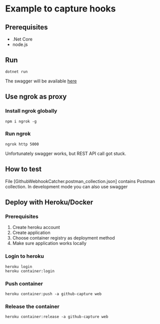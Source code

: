 # Example to capture hooks

## Prerequisites

- .Net Core
- node.js

## Run

```
dotnet run
```

The swagger will be available [here](http://localhost:5000/swagger)

## Use ngrok as proxy

### Install ngrok globally

```
npm i ngrok -g
```

### Run ngrok

```
ngrok http 5000
```

Unfortunately swagger works, but REST API call got stuck.

## How to test

File [GithubWebhookCatcher.postman_collection.json] contains Postman collection.
In development mode you can also use swagger

## Deploy with Heroku/Docker

### Prerequisites

1. Create heroku account
2. Create application
3. Choose container registry as deployment method
4. Make sure application works locally


### Login to heroku
```
heroku login
heroku container:login
```

### Push container
```
heroku container:push -a github-capture web
```

### Release the container
```
heroku container:release -a github-capture web
```

